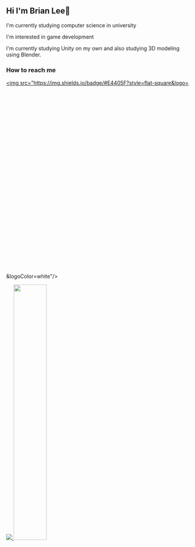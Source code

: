 ## Hi I'm Brian Lee👋


I'm currently studying computer science in university

I'm interested in game development

I'm currently studying Unity on my own and also studying 3D modeling using Blender.

### How to reach me 
 <a href="https://www.instagram.com/l_dont_be1ong_here/" target="_blank"><img src="https://img.shields.io/badge/#E4405F?style=flat-square&logo=<svg role="img" viewBox="0 0 24 24" xmlns="instagram"/></svg>&logoColor=white"/></a>

<a href="s">
  <img src="https://github-readme-stats.vercel.app/api/top-langs/?username=fqntom2625&exclude_repo=fqntom2625.github.io&layout=compact&theme=tokyonight" />
</a>
<a href="s">
  <img src="https://github-readme-stats.vercel.app/api?username=fqntom2625&theme=tokyonight&show_icons=true" width="42%" />
</a>
<!--
**fqntom2625/fqntom2625** is a ✨ _special_ ✨ repository because its `README.md` (this file) appears on your GitHub profile.

Here are some ideas to get you started:

- 🔭 I’m currently working on ...
- 🌱 I’m currently learning ...
- 👯 I’m looking to collaborate on ...
- 🤔 I’m looking for help with ...
- 💬 Ask me about ...
- 📫 How to reach me: ...
- 😄 Pronouns: ...
- ⚡ Fun fact: ...
-->
